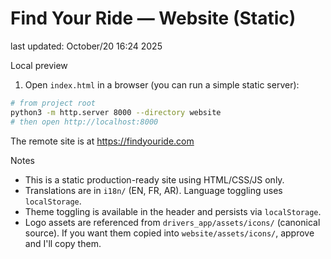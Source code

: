 # Find Your Ride — Website (Static)

last updated: October/20 16:24 2025

Local preview

1. Open `index.html` in a browser (you can run a simple static server):

```bash
# from project root
python3 -m http.server 8000 --directory website
# then open http://localhost:8000
```

The remote site is at https://findyouride.com

Notes
- This is a static production-ready site using HTML/CSS/JS only.
- Translations are in `i18n/` (EN, FR, AR). Language toggling uses `localStorage`.
- Theme toggling is available in the header and persists via `localStorage`.
- Logo assets are referenced from `drivers_app/assets/icons/` (canonical source). If you want them copied into `website/assets/icons/`, approve and I'll copy them.
